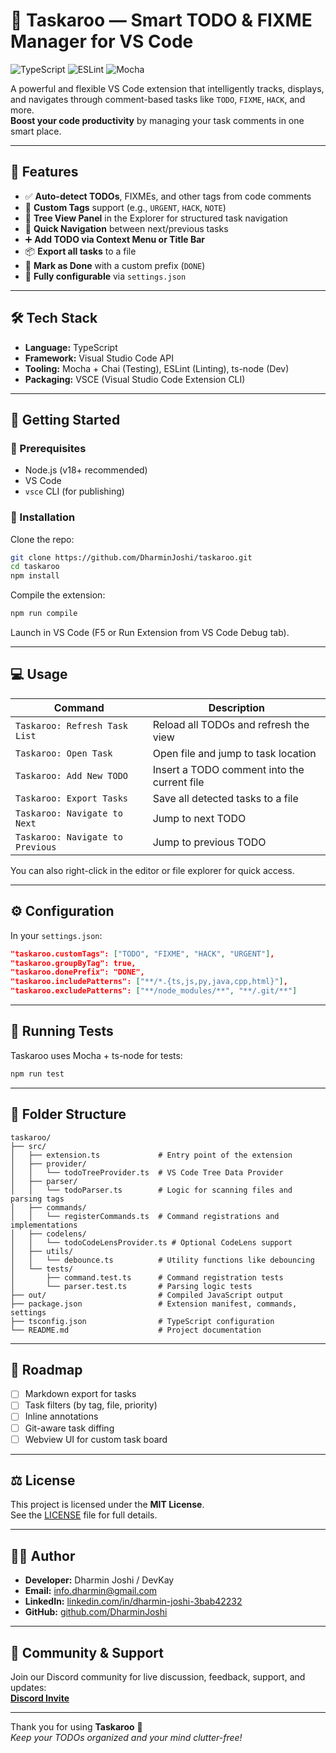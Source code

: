 # 🧩 Taskaroo — Smart TODO & FIXME Manager for VS Code

![TypeScript](https://img.shields.io/badge/TypeScript-✓-blue) ![ESLint](https://img.shields.io/badge/Linted-✓-green) ![Mocha](https://img.shields.io/badge/Tested-Mocha-red)

A powerful and flexible VS Code extension that intelligently tracks, displays, and navigates through comment-based tasks like `TODO`, `FIXME`, `HACK`, and more.  
**Boost your code productivity** by managing your task comments in one smart place.

---

## 🎯 Features

- ✅ **Auto-detect TODOs**, FIXMEs, and other tags from code comments
- 🧩 **Custom Tags** support (e.g., `URGENT`, `HACK`, `NOTE`)
- 🌲 **Tree View Panel** in the Explorer for structured task navigation
- 🧭 **Quick Navigation** between next/previous tasks
- ➕ **Add TODO via Context Menu or Title Bar**
- 📦 **Export all tasks** to a file
- 🧼 **Mark as Done** with a custom prefix (`DONE`)
- 🧠 **Fully configurable** via `settings.json`

---

## 🛠️ Tech Stack

- **Language:** TypeScript
- **Framework:** Visual Studio Code API
- **Tooling:** Mocha + Chai (Testing), ESLint (Linting), ts-node (Dev)
- **Packaging:** VSCE (Visual Studio Code Extension CLI)

---

## 🚀 Getting Started

### 🔧 Prerequisites

- Node.js (v18+ recommended)
- VS Code
- `vsce` CLI (for publishing)

### 🔨 Installation

Clone the repo:

```bash
git clone https://github.com/DharminJoshi/taskaroo.git
cd taskaroo
npm install
```

Compile the extension:

```bash
npm run compile
```

Launch in VS Code (F5 or Run Extension from VS Code Debug tab).

---

## 💻 Usage

| Command                         | Description                                |
|---------------------------------|--------------------------------------------|
| `Taskaroo: Refresh Task List`   | Reload all TODOs and refresh the view      |
| `Taskaroo: Open Task`           | Open file and jump to task location        |
| `Taskaroo: Add New TODO`        | Insert a TODO comment into the current file|
| `Taskaroo: Export Tasks`        | Save all detected tasks to a file          |
| `Taskaroo: Navigate to Next`    | Jump to next TODO                          |
| `Taskaroo: Navigate to Previous`| Jump to previous TODO                      |

You can also right-click in the editor or file explorer for quick access.

---

## ⚙️ Configuration

In your `settings.json`:

```json
"taskaroo.customTags": ["TODO", "FIXME", "HACK", "URGENT"],
"taskaroo.groupByTag": true,
"taskaroo.donePrefix": "DONE",
"taskaroo.includePatterns": ["**/*.{ts,js,py,java,cpp,html}"],
"taskaroo.excludePatterns": ["**/node_modules/**", "**/.git/**"]
```

---

## 🧪 Running Tests

Taskaroo uses Mocha + ts-node for tests:

```bash
npm run test
```

---

## 📁 Folder Structure

```
taskaroo/
├── src/
│   ├── extension.ts             # Entry point of the extension
│   ├── provider/
│   │   └── todoTreeProvider.ts  # VS Code Tree Data Provider
│   ├── parser/
│   │   └── todoParser.ts        # Logic for scanning files and parsing tags
│   ├── commands/
│   │   └── registerCommands.ts  # Command registrations and implementations
│   ├── codelens/
│   │   └── todoCodeLensProvider.ts # Optional CodeLens support
│   ├── utils/
│   │   └── debounce.ts          # Utility functions like debouncing
│   └── tests/
│       ├── command.test.ts      # Command registration tests
│       └── parser.test.ts       # Parsing logic tests
├── out/                         # Compiled JavaScript output
├── package.json                 # Extension manifest, commands, settings
├── tsconfig.json                # TypeScript configuration
└── README.md                    # Project documentation
```

---

## 🧭 Roadmap

- [ ] Markdown export for tasks
- [ ] Task filters (by tag, file, priority)
- [ ] Inline annotations
- [ ] Git-aware task diffing
- [ ] Webview UI for custom task board

---

## ⚖️ License

This project is licensed under the **MIT License**.  
See the [LICENSE](LICENSE) file for full details.

---

## 👨‍💻 Author

- **Developer:** Dharmin Joshi / DevKay  
- **Email:** info.dharmin@gmail.com  
- **LinkedIn:** [linkedin.com/in/dharmin-joshi-3bab42232](https://www.linkedin.com/in/dharmin-joshi-3bab42232/)  
- **GitHub:** [github.com/DharminJoshi](https://github.com/DharminJoshi)  

---

## 🤝​ Community & Support

Join our Discord community for live discussion, feedback, support, and updates:  
**[Discord Invite](https://discord.com/invite/TsChJGSwk6)**

---

Thank you for using **Taskaroo** 🧩  
_Keep your TODOs organized and your mind clutter-free!_
